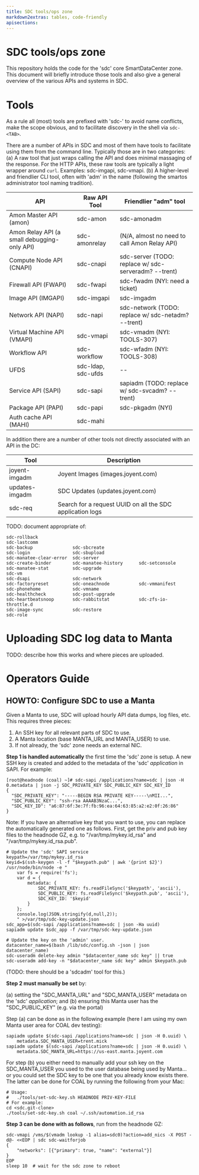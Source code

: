 ```yaml
---
title: SDC tools/ops zone
markdown2extras: tables, code-friendly
apisections:
---
```

<!--
    This Source Code Form is subject to the terms of the Mozilla Public
    License, v. 2.0. If a copy of the MPL was not distributed with this
    file, You can obtain one at http://mozilla.org/MPL/2.0/.
-->

<!--
    Copyright 2020 Joyent, Inc.
-->

# SDC tools/ops zone

This repository holds the code for the 'sdc' core SmartDataCenter zone.
This document will briefly introduce those tools and also give a general
overview of the various APIs and systems in SDC.


# Tools

As a rule all (most) tools are prefixed with 'sdc-' to avoid name conflicts,
make the scope obvious, and to facilitate discovery in the shell via
`sdc-<TAB>`.

There are a number of APIs in SDC and most of them have tools to facilitate
using them from the command line. Typically those are in two categories:
(a) A raw tool that just wraps calling the API and does minimal massaging of
the response. For the HTTP APIs, these raw tools are typically a light wrapper
around `curl`. Examples: sdc-imgapi, sdc-vmapi. (b) A higher-level and
friendlier CLI tool, often with 'adm' in the name (following the smartos
administrator tool naming tradition).

| API                                         | Raw API Tool  | Friendlier "adm" tool                       |
| ------------------------------------------- | ------------- | ------------------------------------------- |
| Amon Master API (amon)                      | sdc-amon      | sdc-amonadm                                 |
| Amon Relay API (a small debugging-only API) | sdc-amonrelay | (N/A, almost no need to call Amon Relay API) |
| Compute Node API (CNAPI)                    | sdc-cnapi     | sdc-server (TODO: replace w/ sdc-serveradm? --trent) |
| Firewall API (FWAPI)                        | sdc-fwapi     | sdc-fwadm (NYI: need a ticket)              |
| Image API (IMGAPI)                          | sdc-imgapi    | sdc-imgadm                                  |
| Network API (NAPI)                          | sdc-napi      | sdc-network (TODO: replace w/ sdc-netadm? --trent) |
| Virtual Machine API (VMAPI)                 | sdc-vmapi     | sdc-vmadm (NYI: TOOLS-307)                  |
| Workflow API                                | sdc-workflow  | sdc-wfadm (NYI: TOOLS-308)                  |
| UFDS                                        | sdc-ldap, sdc-ufds | --                                     |
| Service API (SAPI)                          | sdc-sapi      | sapiadm (TODO: replace w/ sdc-svcadm? --trent) |
| Package API (PAPI)                          | sdc-papi      | sdc-pkgadm (NYI)                            |
| Auth cache API (MAHI)                       | sdc-mahi      |                                             |

In addition there are a number of other tools not directly associated with
an API in the DC:

| Tool           | Description                                               |
| -------------- | --------------------------------------------------------- |
| joyent-imgadm  | Joyent Images (images.joyent.com)                         |
| updates-imgadm | SDC Updates (updates.joyent.com)                          |
| sdc-req        | Search for a request UUID on all the SDC application logs |


TODO: document appropriate of:

    sdc-rollback
    sdc-lastcomm
    sdc-backup               sdc-sbcreate
    sdc-login                sdc-sbupload
    sdc-manatee-clear-error  sdc-server
    sdc-create-binder        sdc-manatee-history      sdc-setconsole
    sdc-manatee-stat         sdc-upgrade
    sdc-vm
    sdc-dsapi                sdc-network
    sdc-factoryreset         sdc-oneachnode           sdc-vmmanifest
    sdc-phonehome            sdc-vmname
    sdc-healthcheck          sdc-post-upgrade
    sdc-heartbeatsnoop       sdc-rabbitstat           sdc-zfs-io-throttle.d
    sdc-image-sync           sdc-restore
    sdc-role


# Uploading SDC log data to Manta

TODO: describe how this works and where pieces are uploaded.



# Operators Guide

## HOWTO: Configure SDC to use a Manta

Given a Manta to use, SDC will upload hourly API data dumps, log files,
etc. This requires three pieces:

1. An SSH key for all relevant parts of SDC to use.
2. A Manta location (base MANTA_URL and MANTA_USER) to use.
3. If not already, the 'sdc' zone needs an external NIC.

**Step 1 is handled automatically** the first time the 'sdc' zone is setup. A
new SSH key is created and added to the metadata of the 'sdc' *application*
in SAPI. For example:

    [root@headnode (coal) ~]# sdc-sapi /applications?name=sdc | json -H 0.metadata | json -j SDC_PRIVATE_KEY SDC_PUBLIC_KEY SDC_KEY_ID
    {
      "SDC_PRIVATE_KEY": "-----BEGIN RSA PRIVATE KEY-----\nMII...",
      "SDC_PUBLIC_KEY": "ssh-rsa AAAAB3NzaC...",
      "SDC_KEY_ID": "a6:87:6f:3e:7f:fb:96:ea:64:63:85:a2:e2:0f:26:86"
    }

Note: If you have an alternative key that you want to use, you can replace the
automatically generated one as follows. First, get the priv and pub key files
to the headnode GZ, e.g. to "/var/tmp/mykey.id_rsa" and
"/var/tmp/mykey.id_rsa.pub".

    # Update the 'sdc' SAPI service
    keypath=/var/tmp/mykey.id_rsa
    keyid=$(ssh-keygen -l -f "$keypath.pub" | awk '{print $2}')
    /usr/node/bin/node -e "
        var fs = require('fs');
        var d = {
            metadata: {
                SDC_PRIVATE_KEY: fs.readFileSync('$keypath', 'ascii'),
                SDC_PUBLIC_KEY: fs.readFileSync('$keypath.pub', 'ascii'),
                SDC_KEY_ID: '$keyid'
            }
        };
        console.log(JSON.stringify(d,null,2));
        " >/var/tmp/sdc-key-update.json
    sdc_app=$(sdc-sapi /applications?name=sdc | json -Ha uuid)
    sapiadm update $sdc_app -f /var/tmp/sdc-key-update.json

    # Update the key on the 'admin' user.
    datacenter_name=$(bash /lib/sdc/config.sh -json | json datacenter_name)
    sdc-useradm delete-key admin "$datacenter_name sdc key" || true
    sdc-useradm add-key -n "$datacenter_name sdc key" admin $keypath.pub

(TODO: there should be a 'sdcadm' tool for this.)


**Step 2 must manually be set** by:

(a) setting the "SDC_MANTA_URL" and "SDC_MANTA_USER" metadata on the 'sdc'
    *application*; and
(b) ensuring this Manta user has the "SDC_PUBLIC_KEY" (e.g. via the portal)

Step (a) can be done as in the following example (here I am using my own
Manta user area for COAL dev testing):

    sapiadm update $(sdc-sapi /applications?name=sdc | json -H 0.uuid) \
        metadata.SDC_MANTA_USER=trent.mick
    sapiadm update $(sdc-sapi /applications?name=sdc | json -H 0.uuid) \
        metadata.SDC_MANTA_URL=https://us-east.manta.joyent.com

For step (b) you either need to manually add your ssh key on the SDC_MANTA_USER
you used to the user database being used by Manta... or you could set the
SDC key to be one that you already know exists there. The latter can be done
for COAL by running the following from your Mac:

    # Usage:
    #   ./tools/set-sdc-key.sh HEADNODE PRIV-KEY-FILE
    # For example:
    cd <sdc.git-clone>
    ./tools/set-sdc-key.sh coal ~/.ssh/automation.id_rsa

**Step 3 can be done with as follows**, run from the headnode GZ:

    sdc-vmapi /vms/$(vmadm lookup -1 alias=sdc0)?action=add_nics -X POST -d@- <<EOP | sdc sdc-waitforjob
    {
        "networks": [{"primary": true, "name": "external"}]
    }
    EOP
    sleep 10  # wait for the sdc zone to reboot
